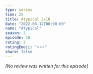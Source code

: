 ```yaml
---
type: series
time: 25
title: Atypical 2x10
date: "2022-08-12T00:00:00"
name: "Atypical"
season: 2
episode: 10
rating: 3
ratingEmoji: "⭐️⭐️⭐️"
share: false
---
```


*[No review was written for this episode]*